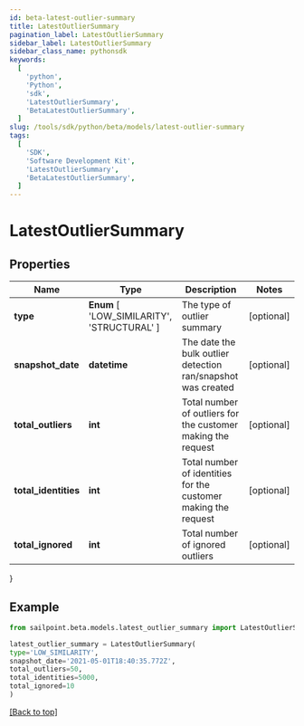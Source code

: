 ```yaml
---
id: beta-latest-outlier-summary
title: LatestOutlierSummary
pagination_label: LatestOutlierSummary
sidebar_label: LatestOutlierSummary
sidebar_class_name: pythonsdk
keywords:
  [
    'python',
    'Python',
    'sdk',
    'LatestOutlierSummary',
    'BetaLatestOutlierSummary',
  ]
slug: /tools/sdk/python/beta/models/latest-outlier-summary
tags:
  [
    'SDK',
    'Software Development Kit',
    'LatestOutlierSummary',
    'BetaLatestOutlierSummary',
  ]
---
```


# LatestOutlierSummary

## Properties

| Name | Type | Description | Notes |
| --- | --- | --- | --- |
| **type** | **Enum** [ 'LOW_SIMILARITY', 'STRUCTURAL' ] | The type of outlier summary | [optional] |
| **snapshot_date** | **datetime** | The date the bulk outlier detection ran/snapshot was created | [optional] |
| **total_outliers** | **int** | Total number of outliers for the customer making the request | [optional] |
| **total_identities** | **int** | Total number of identities for the customer making the request | [optional] |
| **total_ignored** | **int** | Total number of ignored outliers | [optional] |

}

## Example

```python
from sailpoint.beta.models.latest_outlier_summary import LatestOutlierSummary

latest_outlier_summary = LatestOutlierSummary(
type='LOW_SIMILARITY',
snapshot_date='2021-05-01T18:40:35.772Z',
total_outliers=50,
total_identities=5000,
total_ignored=10
)

```

[[Back to top]](#)
